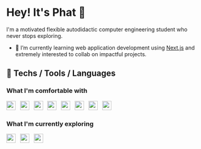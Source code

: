 
# Hey! It's Phat 👋

<!--
**PhattOZ/PhattOZ** is a ✨ _special_ ✨ repository because its `README.md` (this file) appears on your GitHub profile.

Here are some ideas to get you started:

- 🔭 I’m currently working on ...
- 🌱 I’m currently learning ...
- 👯 I’m looking to collaborate on ...
- 🤔 I’m looking for help with ...
- 💬 Ask me about ...
- 📫 How to reach me: ...
- 😄 Pronouns: ...
- ⚡ Fun fact: ...
-->

I'm a motivated flexible autodidactic computer engineering student who never stops exploring.

- 🌱 I’m currently learning web application development using [Next.js](https://github.com/vercel/next.js/) and extremely interested to collab on impactful projects.

## 📝 Techs / Tools / Languages

### What I'm comfortable with
<img src='https://img.shields.io/badge/-HTML5-282c34?logo=html5' height=24> &nbsp;
<img src='https://img.shields.io/badge/-CSS3-282c34?logo=css3&logoColor=264de4' height=24> &nbsp;
<img src='https://img.shields.io/badge/-JavaScript-282c34?logo=javascript' height=24> &nbsp;
<img src='https://img.shields.io/badge/-MDN Web Docs-282c34?logo=mdnwebdocs' height=24> &nbsp;
<img src='https://img.shields.io/badge/-Tailwind CSS-282c34?logo=tailwindcss' height=24> &nbsp;
<img src='https://img.shields.io/badge/-Node.js-282c34?logo=node.js' height=24> &nbsp;
<img src='https://img.shields.io/badge/-React-282c34?logo=react' height=24> &nbsp;
<img src='https://img.shields.io/badge/-Next.js-282c34?logo=next.js&logoColor=ebecf0' height=24>

### What I'm currently exploring
<img src='https://img.shields.io/badge/-Nuxt.js-282c34?logo=nuxt.js&logoColor=41b883' height=24> &nbsp;
<img src='https://img.shields.io/badge/-Sass-282c34?logo=sass' height=24> &nbsp;
<img src='https://img.shields.io/badge/-Amazon S3-282c34?logo=amazons3&logoColor=FF9900' height=24> &nbsp;
